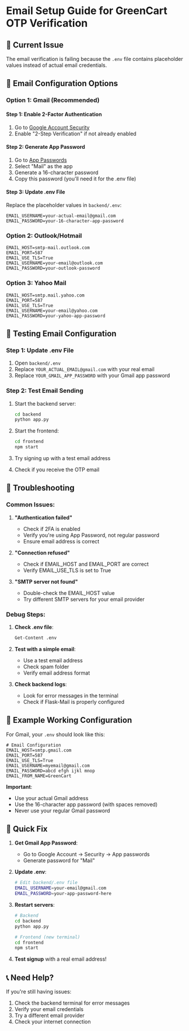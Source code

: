 # Email Setup Guide for GreenCart OTP Verification

## 🚨 Current Issue
The email verification is failing because the `.env` file contains placeholder values instead of actual email credentials.

## 📧 Email Configuration Options

### Option 1: Gmail (Recommended)

#### Step 1: Enable 2-Factor Authentication
1. Go to [Google Account Security](https://myaccount.google.com/security)
2. Enable "2-Step Verification" if not already enabled

#### Step 2: Generate App Password
1. Go to [App Passwords](https://myaccount.google.com/apppasswords)
2. Select "Mail" as the app
3. Generate a 16-character password
4. Copy this password (you'll need it for the .env file)

#### Step 3: Update .env File
Replace the placeholder values in `backend/.env`:

```env
EMAIL_USERNAME=your-actual-email@gmail.com
EMAIL_PASSWORD=your-16-character-app-password
```

### Option 2: Outlook/Hotmail

```env
EMAIL_HOST=smtp-mail.outlook.com
EMAIL_PORT=587
EMAIL_USE_TLS=True
EMAIL_USERNAME=your-email@outlook.com
EMAIL_PASSWORD=your-outlook-password
```

### Option 3: Yahoo Mail

```env
EMAIL_HOST=smtp.mail.yahoo.com
EMAIL_PORT=587
EMAIL_USE_TLS=True
EMAIL_USERNAME=your-email@yahoo.com
EMAIL_PASSWORD=your-yahoo-app-password
```

## 🔧 Testing Email Configuration

### Step 1: Update .env File
1. Open `backend/.env`
2. Replace `YOUR_ACTUAL_EMAIL@gmail.com` with your real email
3. Replace `YOUR_GMAIL_APP_PASSWORD` with your Gmail app password

### Step 2: Test Email Sending
1. Start the backend server:
   ```bash
   cd backend
   python app.py
   ```

2. Start the frontend:
   ```bash
   cd frontend
   npm start
   ```

3. Try signing up with a test email address
4. Check if you receive the OTP email

## 🐛 Troubleshooting

### Common Issues:

1. **"Authentication failed"**
   - Check if 2FA is enabled
   - Verify you're using App Password, not regular password
   - Ensure email address is correct

2. **"Connection refused"**
   - Check if EMAIL_HOST and EMAIL_PORT are correct
   - Verify EMAIL_USE_TLS is set to True

3. **"SMTP server not found"**
   - Double-check the EMAIL_HOST value
   - Try different SMTP servers for your email provider

### Debug Steps:

1. **Check .env file**:
   ```bash
   Get-Content .env
   ```

2. **Test with a simple email**:
   - Use a test email address
   - Check spam folder
   - Verify email address format

3. **Check backend logs**:
   - Look for error messages in the terminal
   - Check if Flask-Mail is properly configured

## 📝 Example Working Configuration

For Gmail, your `.env` should look like this:

```env
# Email Configuration
EMAIL_HOST=smtp.gmail.com
EMAIL_PORT=587
EMAIL_USE_TLS=True
EMAIL_USERNAME=myemail@gmail.com
EMAIL_PASSWORD=abcd efgh ijkl mnop
EMAIL_FROM_NAME=GreenCart
```

**Important**: 
- Use your actual Gmail address
- Use the 16-character app password (with spaces removed)
- Never use your regular Gmail password

## 🚀 Quick Fix

1. **Get Gmail App Password**:
   - Go to Google Account → Security → App passwords
   - Generate password for "Mail"

2. **Update .env**:
   ```bash
   # Edit backend/.env file
   EMAIL_USERNAME=your-email@gmail.com
   EMAIL_PASSWORD=your-app-password-here
   ```

3. **Restart servers**:
   ```bash
   # Backend
   cd backend
   python app.py
   
   # Frontend (new terminal)
   cd frontend
   npm start
   ```

4. **Test signup** with a real email address!

## 📞 Need Help?

If you're still having issues:
1. Check the backend terminal for error messages
2. Verify your email credentials
3. Try a different email provider
4. Check your internet connection


